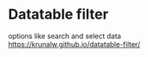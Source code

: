 # Datatable filter
options like search and select data<br>
https://krunalw.github.io/datatable-filter/
